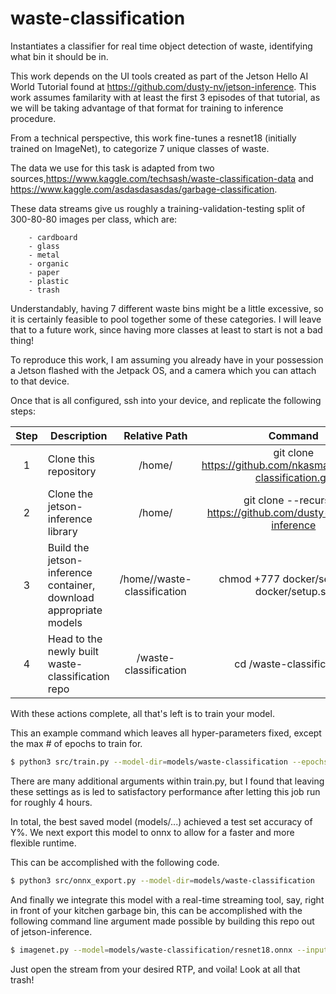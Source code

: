 # waste-classification


Instantiates a classifier for real time object detection of waste, identifying what
bin it should be in.

This work depends on the UI tools created as part of the Jetson Hello AI World Tutorial
found at https://github.com/dusty-nv/jetson-inference. This work assumes familarity with at least the first 3 episodes
of that tutorial, as we will be taking advantage of that format for training to inference procedure.


From a technical perspective, this work fine-tunes a resnet18 (initially trained on ImageNet), to categorize 7 unique
classes of waste.


The data we use for this task is adapted from two sources,https://www.kaggle.com/techsash/waste-classification-data and https://www.kaggle.com/asdasdasasdas/garbage-classification.

These data streams give us roughly a training-validation-testing split of 300-80-80 images per class, which are:

        - cardboard
        - glass
        - metal
        - organic
        - paper
        - plastic
        - trash

Understandably, having 7 different waste bins might be a little excessive, so it is certainly feasible to pool together some of these categories.
I will leave that to a future work, since having more classes at least to start is not a bad thing!




To reproduce this work, I am assuming you already have in your possession a Jetson
flashed with the Jetpack OS, and a camera which you can attach to that device.

Once that is all configured, ssh into your device, and replicate the following steps:


| Step | Description | Relative Path | Command |
| :---: | --- | :---: | :---: |
| 1 | Clone this repository | /home/<your-name> | git clone https://github.com/nkasmanoff/waste-classification.git  |
| 2 | Clone the jetson-inference library | /home/<your-name> | git clone --recursive https://github.com/dusty-nv/jetson-inference |
| 3 | Build the jetson-inference container, download appropriate models | /home/<your-name>/waste-classification | chmod +777 docker/setup.sh & docker/setup.sh
| 4 | Head to the newly built waste-classification repo | /waste-classification | cd /waste-classification/


With these actions complete, all that's left is to train your model.

This an example command which leaves all hyper-parameters fixed, except the max # of epochs to train for.

```bash
$ python3 src/train.py --model-dir=models/waste-classification --epochs=250 /waste-classification/data/waste-classification
```

There are many additional arguments within train.py, but I found that leaving these settings as is led to satisfactory performance
after letting this job run for roughly 4 hours.

In total, the best saved model (models/...) achieved a test set accuracy of Y%. We next export this model to onnx to allow for a faster and more flexible runtime.

This can be accomplished with the following code.
```bash
$ python3 src/onnx_export.py --model-dir=models/waste-classification
```



And finally we integrate this model with a real-time streaming tool, say, right in front of your kitchen garbage bin, this can be accomplished with the following command line argument made possible by building this repo out of jetson-inference.

```bash
$ imagenet.py --model=models/waste-classification/resnet18.onnx --input_blob=input_0 --output_blob=output_0 --labels=data/garbage_classification/labels.txt csi://0  --input-codec=h264 rtp://<YOUR IP ADDRESS>:1234
```


Just open the stream from your desired RTP, and voila! Look at all that trash!
